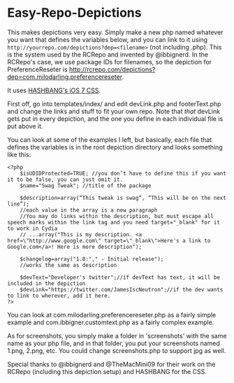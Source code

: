 Easy-Repo-Depictions
=============

This makes depictions very easy. Simply make a new php named whatever you want that defines the variables below, and you can link to it using `http://yourrepo.com/depictions?dep=<filename>` (not including .php). This is the system used by the RCRepo and invented by @ibbignerd. In the RCRepo's case, we use package IDs for filenames, so the depiction for PreferenceReseter is http://rcrepo.com/depictions?dep=com.milodarling.preferencereseter.

It uses [HASHBANG's iOS 7 CSS](https://github.com/hbang/iOS-7-CSS).

First off, go into templates/index/ and edit devLink.php and footerText.php and change the links and stuff to fit your own repo. Note that *that* devLink gets put in every depiction, and the one you define in each individual file is put above it.

You can look at some of the examples I left, but basically, each file that defines the variables is in the root depiction directory and looks something like this:

    <?php
        $isUDIDProtected=TRUE; //you don’t have to define this if you want it to be false, you can just omit it.
        $name="Swag Tweak"; //title of the package
        
        $description=array(“This tweak is swag“, “This will be on the next line”);
        //each value in the array is a new paragraph
        //You may do links within the description, but must escape all speech marks within the link tag and you need target="_blank" for it to work in Cydia
        // ...array("This is my description. <a href=\"http://www.google.com\" target=\"_blank\">Here's a link to Google.com</a>! Here is more description"); 
        
        $changelog=array("1.0:"," - Initial release");
        //works the same as description
        
        $devText="Developer's twitter";//if devText has text, it will be included in the depiction
        $devLink="https://twitter.com/JamesIscNeutron";//if the dev wants to link to wherever, add it here.
    ?>

You can look at com.milodarling.preferencereseter.php as a fairly simple example and com.ibbigner.customtext.php as a fairly complex example.

As for screenshots, you simply make a folder in 'screenshots' with the same name as your php file, and in that folder, you put your screenshots named 1.png, 2.png, etc. You could change screenshots.php to support jpg as well.

Special thanks to @ibbignerd and @TheMacMini09 for their work on the RCRepo (including this depiction setup) and HASHBANG for the CSS.
